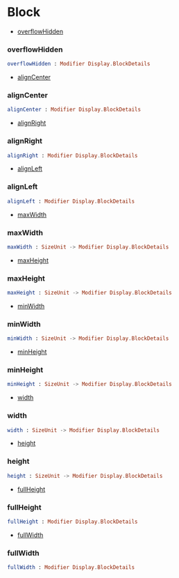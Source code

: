 # Block

- [overflowHidden](#overflowhidden)

### **overflowHidden**
```elm
overflowHidden : Modifier Display.BlockDetails

```


- [alignCenter](#aligncenter)

### **alignCenter**
```elm
alignCenter : Modifier Display.BlockDetails

```


- [alignRight](#alignright)

### **alignRight**
```elm
alignRight : Modifier Display.BlockDetails

```


- [alignLeft](#alignleft)

### **alignLeft**
```elm
alignLeft : Modifier Display.BlockDetails

```


- [maxWidth](#maxwidth)

### **maxWidth**
```elm
maxWidth : SizeUnit -> Modifier Display.BlockDetails

```


- [maxHeight](#maxheight)

### **maxHeight**
```elm
maxHeight : SizeUnit -> Modifier Display.BlockDetails

```


- [minWidth](#minwidth)

### **minWidth**
```elm
minWidth : SizeUnit -> Modifier Display.BlockDetails

```


- [minHeight](#minheight)

### **minHeight**
```elm
minHeight : SizeUnit -> Modifier Display.BlockDetails

```


- [width](#width)

### **width**
```elm
width : SizeUnit -> Modifier Display.BlockDetails

```


- [height](#height)

### **height**
```elm
height : SizeUnit -> Modifier Display.BlockDetails

```


- [fullHeight](#fullheight)

### **fullHeight**
```elm
fullHeight : Modifier Display.BlockDetails

```


- [fullWidth](#fullwidth)

### **fullWidth**
```elm
fullWidth : Modifier Display.BlockDetails

```
